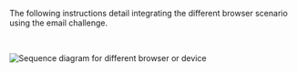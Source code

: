 The following instructions detail integrating the different browser scenario using the email challenge.

</br>

<div class="common-image-format">

![Sequence diagram for different browser or device](/img/authenticators/authenticators-email-magic-link-summary-diff-browser-device.png)

</div>
